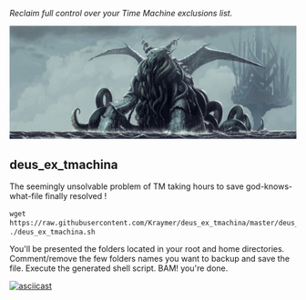 *Reclaim full control over your Time Machine exclusions list.*

[![](https://raw.githubusercontent.com/Kraymer/deus_ex_tmachina/master/docs/_static/cthulhu_by_glooh-d7o0g9p.jpg)](http://glooh.deviantart.com/art/Cthulhu-463595101)

deus_ex_tmachina
----------------

The seemingly unsolvable problem of TM taking hours to save god-knows-what-file finally resolved !

    wget https://raw.githubusercontent.com/Kraymer/deus_ex_tmachina/master/deus_ex_tmachina.sh
    ./deus_ex_tmachina.sh

You'll be presented the folders located in your root and home directories.
Comment/remove the few folders names you want to backup and save the file.
Execute the generated shell script.
BAM! you're done.

[![asciicast](https://asciinema.org/a/16ng1nrhuqca2lou355f1f91c.png)](https://asciinema.org/a/16ng1nrhuqca2lou355f1f91c)
